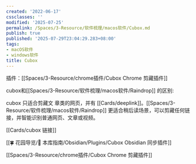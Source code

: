 ```yaml
---
created: '2022-06-17'
cssclasses: ''
modified: '2025-07-25'
permalink: /Spaces/3-Resource/软件梳理/macos软件/Cubox.md
publish: true
published: '2025-07-29T23:04:29.283+08:00'
tags:
- macOS软件
- windows软件
title: Cubox
---
```

插件：[[Spaces/3-Resource/chrome插件/Cubox Chrome 剪藏插件]]

cubox和[[Spaces/3-Resource/软件梳理/macos软件/Raindrop]] 的区别:

cubox 只适合剪藏文
章类的网页，并有 [[Cards/deeplink]]。[[Spaces/3-Resource/软件梳理/macos软件/Raindrop]] 更适合稍后读场景，可以剪藏任何链接，并智能识别普通网页、文章或视频。

[[Cards/cubox 链接]]

[[🍀 花园导览/🧰 本库指南/Obsidian/Plugins/Cubox Obsidian 同步插件]]

[[Spaces/3-Resource/chrome插件/Cubox Chrome 剪藏插件]]

